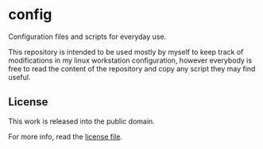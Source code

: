 # config
Configuration files and scripts for everyday use.

This repository is intended to be used mostly by myself to keep track of
modifications in my linux workstation configuration, however everybody is free
to read the content of the repository and copy any script they may find useful.

## License
This work is released into the public domain.

For more info, read the [license file](https://github.com/manoet/config/blob/master/LICENSE).
